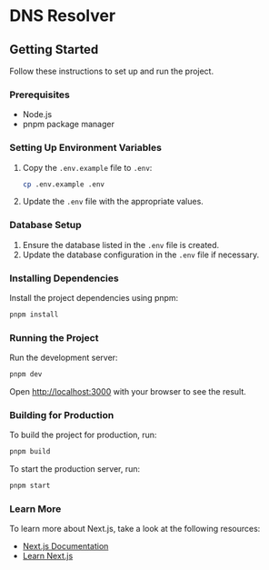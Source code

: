 # DNS Resolver

## Getting Started

Follow these instructions to set up and run the project.

### Prerequisites

- Node.js
- pnpm package manager

### Setting Up Environment Variables

1. Copy the `.env.example` file to `.env`:
   ```sh
   cp .env.example .env
   ```
2. Update the `.env` file with the appropriate values.

### Database Setup

1. Ensure the database listed in the `.env` file is created.
2. Update the database configuration in the `.env` file if necessary.

### Installing Dependencies

Install the project dependencies using pnpm:
```sh
pnpm install
```

### Running the Project

Run the development server:
```sh
pnpm dev
```

Open [http://localhost:3000](http://localhost:3000) with your browser to see the result.

### Building for Production

To build the project for production, run:
```sh
pnpm build
```

To start the production server, run:
```sh
pnpm start
```

### Learn More

To learn more about Next.js, take a look at the following resources:

- [Next.js Documentation](https://nextjs.org/docs)
- [Learn Next.js](https://nextjs.org/learn)
